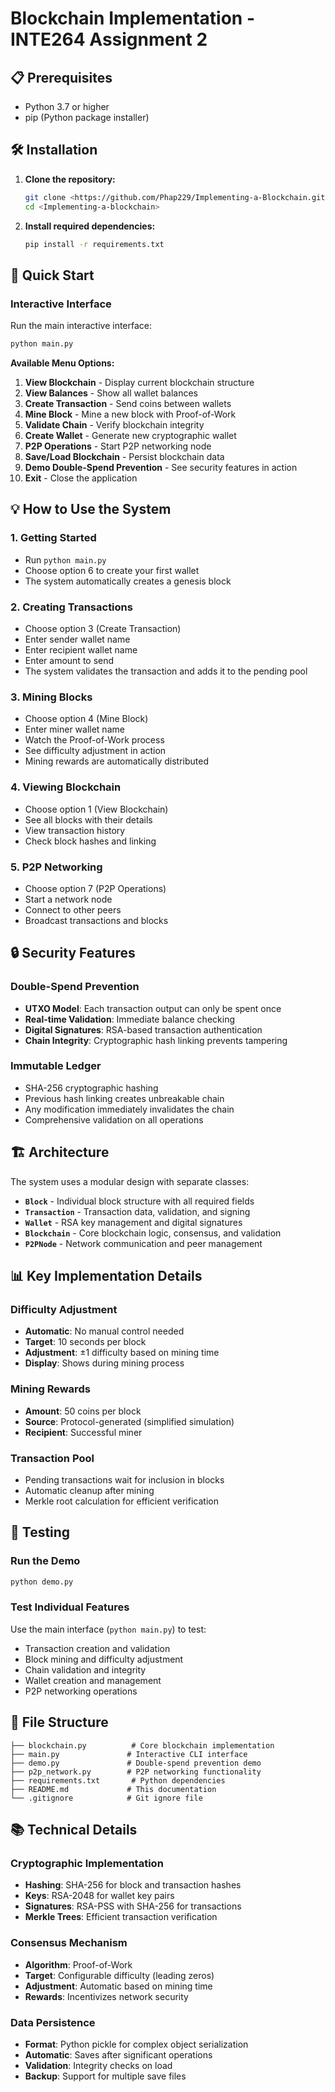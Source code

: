 # Blockchain Implementation - INTE264 Assignment 2


## 📋 Prerequisites

- Python 3.7 or higher
- pip (Python package installer)

## 🛠️ Installation

1. **Clone the repository:**
   ```bash
   git clone <https://github.com/Phap229/Implementing-a-Blockchain.git>
   cd <Implementing-a-blockchain>
   ```

2. **Install required dependencies:**
   ```bash
   pip install -r requirements.txt
   ```

## 🚀 Quick Start

### Interactive Interface 
Run the main interactive interface:
```bash
python main.py
```

**Available Menu Options:**
1. **View Blockchain** - Display current blockchain structure
2. **View Balances** - Show all wallet balances
3. **Create Transaction** - Send coins between wallets
4. **Mine Block** - Mine a new block with Proof-of-Work
5. **Validate Chain** - Verify blockchain integrity
6. **Create Wallet** - Generate new cryptographic wallet
7. **P2P Operations** - Start P2P networking node
8. **Save/Load Blockchain** - Persist blockchain data
9. **Demo Double-Spend Prevention** - See security features in action
10. **Exit** - Close the application


## 💡 How to Use the System

### 1. **Getting Started**
- Run `python main.py`
- Choose option 6 to create your first wallet
- The system automatically creates a genesis block

### 2. **Creating Transactions**
- Choose option 3 (Create Transaction)
- Enter sender wallet name
- Enter recipient wallet name
- Enter amount to send
- The system validates the transaction and adds it to the pending pool

### 3. **Mining Blocks**
- Choose option 4 (Mine Block)
- Enter miner wallet name
- Watch the Proof-of-Work process
- See difficulty adjustment in action
- Mining rewards are automatically distributed

### 4. **Viewing Blockchain**
- Choose option 1 (View Blockchain)
- See all blocks with their details
- View transaction history
- Check block hashes and linking

### 5. **P2P Networking**
- Choose option 7 (P2P Operations)
- Start a network node
- Connect to other peers
- Broadcast transactions and blocks

## 🔒 Security Features

### **Double-Spend Prevention**
- **UTXO Model**: Each transaction output can only be spent once
- **Real-time Validation**: Immediate balance checking
- **Digital Signatures**: RSA-based transaction authentication
- **Chain Integrity**: Cryptographic hash linking prevents tampering

### **Immutable Ledger**
- SHA-256 cryptographic hashing
- Previous hash linking creates unbreakable chain
- Any modification immediately invalidates the chain
- Comprehensive validation on all operations

## 🏗️ Architecture

The system uses a modular design with separate classes:

- **`Block`** - Individual block structure with all required fields
- **`Transaction`** - Transaction data, validation, and signing
- **`Wallet`** - RSA key management and digital signatures
- **`Blockchain`** - Core blockchain logic, consensus, and validation
- **`P2PNode`** - Network communication and peer management

## 📊 Key Implementation Details

### **Difficulty Adjustment**
- **Automatic**: No manual control needed
- **Target**: 10 seconds per block
- **Adjustment**: ±1 difficulty based on mining time
- **Display**: Shows during mining process

### **Mining Rewards**
- **Amount**: 50 coins per block
- **Source**: Protocol-generated (simplified simulation)
- **Recipient**: Successful miner

### **Transaction Pool**
- Pending transactions wait for inclusion in blocks
- Automatic cleanup after mining
- Merkle root calculation for efficient verification

## 🧪 Testing

### **Run the Demo**
```bash
python demo.py
```

### **Test Individual Features**
Use the main interface (`python main.py`) to test:
- Transaction creation and validation
- Block mining and difficulty adjustment
- Chain validation and integrity
- Wallet creation and management
- P2P networking operations

## 📁 File Structure

```
├── blockchain.py          # Core blockchain implementation
├── main.py               # Interactive CLI interface
├── demo.py               # Double-spend prevention demo
├── p2p_network.py        # P2P networking functionality
├── requirements.txt       # Python dependencies
├── README.md             # This documentation
└── .gitignore            # Git ignore file 
```


## 📚 Technical Details

### **Cryptographic Implementation**
- **Hashing**: SHA-256 for block and transaction hashes
- **Keys**: RSA-2048 for wallet key pairs
- **Signatures**: RSA-PSS with SHA-256 for transactions
- **Merkle Trees**: Efficient transaction verification

### **Consensus Mechanism**
- **Algorithm**: Proof-of-Work
- **Target**: Configurable difficulty (leading zeros)
- **Adjustment**: Automatic based on mining time
- **Rewards**: Incentivizes network security

### **Data Persistence**
- **Format**: Python pickle for complex object serialization
- **Automatic**: Saves after significant operations
- **Validation**: Integrity checks on load
- **Backup**: Support for multiple save files


